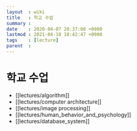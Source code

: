 ```yaml
---
layout  : wiki
title   : 학교 수업
summary : 
date    : 2020-04-07 20:37:08 +0900
lastmod : 2021-04-18 18:42:47 +0900
tags    : [lecture]
parent  : 
---
```


# 학교 수업
* [[lectures/algorithm]] 
* [[lectures/computer architecture]]
* [[lectures/image processing]]
* [[lectures/human_behavior_and_psychology]]
* [[lectures/database_system]]

